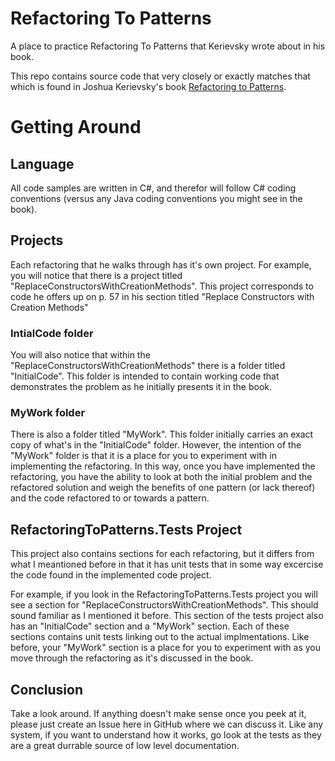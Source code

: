 # Refactoring To Patterns
A place to practice Refactoring To Patterns that Kerievsky wrote about in his book.

This repo contains source code that very closely or exactly matches that which is found in Joshua Kerievsky's book [Refactoring to Patterns](https://www.amazon.com/Refactoring-Patterns-Joshua-Kerievsky/dp/0321213351).

# Getting Around

## Language
All code samples are written in C#, and therefor will follow C# coding conventions (versus any Java coding conventions you might see in the book).

## Projects
Each refactoring that he walks through has it's own project. For example, you will notice that there is a project titled "ReplaceConstructorsWithCreationMethods". This project corresponds to code he offers up on p. 57 in his section titled "Replace Constructors with Creation Methods"

### IntialCode folder
You will also notice that within the "ReplaceConstructorsWithCreationMethods" there is a folder titled "InitialCode". This folder is intended to contain working code that demonstrates the problem as he initially presents it in the book.

### MyWork folder
There is also a folder titled "MyWork". This folder initially carries an exact copy of what's in the "InitialCode" folder. However, the intention of the "MyWork" folder is that it is a place for you to experiment with in implementing the refactoring. In this way, once you have implemented the refactoring, you have the ability to look at both the initial problem and the refactored solution and weigh the benefits of one pattern (or lack thereof) and the code refactored to or towards a pattern.

## RefactoringToPatterns.Tests Project

This project also contains sections for each refactoring, but it differs from what I meantioned before in that it has unit tests that in
some way excercise the code found in the implemented code project.

For example, if you look in the RefactoringToPatterns.Tests project you will see a section for "ReplaceConstructorsWithCreationMethods". This should sound familiar as I mentioned it before. This section of the tests project also has an "InitialCode" section and a "MyWork" section. Each of these sections contains unit tests linking out to the actual implmentations. Like before, your "MyWork" section is a place for you to experiment with as you move through the refactoring as it's discussed in the book.

## Conclusion

Take a look around. If anything doesn't make sense once you peek at it, please just create an Issue here in GitHub where we
can discuss it. Like any system, if you want to understand how it works, go look at the tests as they are a great durrable source of low level documentation.
